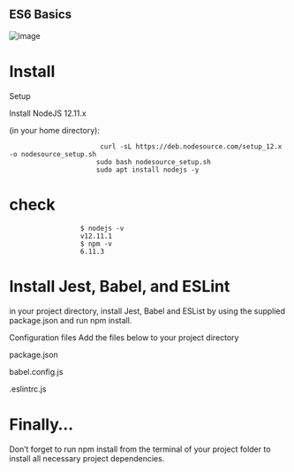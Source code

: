 ## ES6 Basics

![image](https://github.com/hyper-ayoub/alx-frontend-javascript/assets/133155846/b916a958-bf9c-43ee-a717-65fd4ecb359f)

# Install 


Setup

Install NodeJS 12.11.x

(in your home directory):

                           curl -sL https://deb.nodesource.com/setup_12.x -o nodesource_setup.sh
                          sudo bash nodesource_setup.sh
                          sudo apt install nodejs -y
# check 

                      $ nodejs -v
                      v12.11.1
                      $ npm -v
                      6.11.3
                      
# Install Jest, Babel, and ESLint

in your project directory, install Jest, Babel and ESList by using the supplied package.json and run npm install.


Configuration files
Add the files below to your project directory


package.json

babel.config.js

.eslintrc.js

# Finally…
Don’t forget to run npm install from the terminal of your project folder to install all necessary project dependencies.

